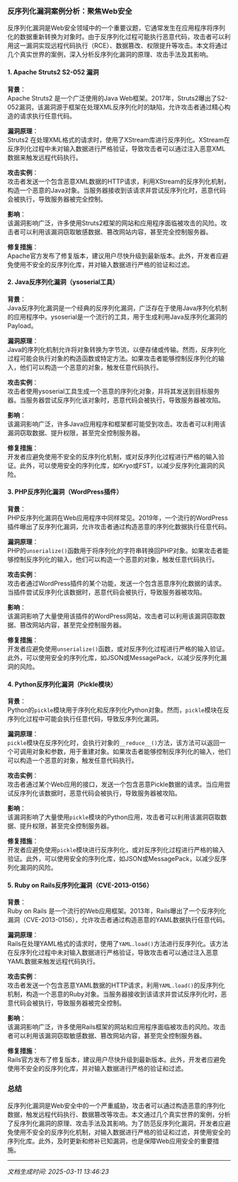 ### 反序列化漏洞案例分析：聚焦Web安全

反序列化漏洞是Web安全领域中的一个重要议题，它通常发生在应用程序将序列化的数据重新转换为对象时。由于反序列化过程可能执行恶意代码，攻击者可以利用这一漏洞实现远程代码执行（RCE）、数据篡改、权限提升等攻击。本文将通过几个真实世界的案例，深入分析反序列化漏洞的原理、攻击手法及其影响。

#### 1. **Apache Struts2 S2-052 漏洞**

**背景**：  
Apache Struts2 是一个广泛使用的Java Web框架。2017年，Struts2曝出了S2-052漏洞，该漏洞源于框架在处理XML反序列化时的缺陷，允许攻击者通过精心构造的请求执行任意代码。

**漏洞原理**：  
Struts2 在处理XML格式的请求时，使用了XStream库进行反序列化。XStream在反序列化过程中未对输入数据进行严格验证，导致攻击者可以通过注入恶意XML数据来触发远程代码执行。

**攻击实例**：  
攻击者发送一个包含恶意XML数据的HTTP请求，利用XStream的反序列化机制，构造一个恶意的Java对象。当服务器接收到该请求并尝试反序列化时，恶意代码会被执行，导致服务器被完全控制。

**影响**：  
该漏洞影响广泛，许多使用Struts2框架的网站和应用程序面临被攻击的风险。攻击者可以利用该漏洞窃取敏感数据、篡改网站内容，甚至完全控制服务器。

**修复措施**：  
Apache官方发布了修复版本，建议用户尽快升级到最新版本。此外，开发者应避免使用不安全的反序列化库，并对输入数据进行严格的验证和过滤。

#### 2. **Java反序列化漏洞（ysoserial工具）**

**背景**：  
Java反序列化漏洞是一个经典的反序列化漏洞，广泛存在于使用Java序列化机制的应用程序中。ysoserial是一个流行的工具，用于生成利用Java反序列化漏洞的Payload。

**漏洞原理**：  
Java的序列化机制允许将对象转换为字节流，以便存储或传输。然而，反序列化过程可能会执行对象的构造函数或特定方法。如果攻击者能够控制反序列化的输入，他们可以构造一个恶意的对象，触发任意代码执行。

**攻击实例**：  
攻击者使用ysoserial工具生成一个恶意的序列化对象，并将其发送到目标服务器。当服务器尝试反序列化该对象时，恶意代码会被执行，导致服务器被攻陷。

**影响**：  
该漏洞影响广泛，许多Java应用程序和框架都可能受到攻击。攻击者可以利用该漏洞窃取数据、提升权限，甚至完全控制服务器。

**修复措施**：  
开发者应避免使用不安全的反序列化机制，或对反序列化过程进行严格的输入验证。此外，可以使用安全的序列化库，如Kryo或FST，以减少反序列化漏洞的风险。

#### 3. **PHP反序列化漏洞（WordPress插件）**

**背景**：  
PHP反序列化漏洞在Web应用程序中同样常见。2019年，一个流行的WordPress插件曝出了反序列化漏洞，允许攻击者通过构造恶意的序列化数据执行任意代码。

**漏洞原理**：  
PHP的`unserialize()`函数用于将序列化的字符串转换回PHP对象。如果攻击者能够控制反序列化的输入，他们可以构造一个恶意的对象，触发任意代码执行。

**攻击实例**：  
攻击者通过WordPress插件的某个功能，发送一个包含恶意序列化数据的请求。当插件尝试反序列化该数据时，恶意代码会被执行，导致服务器被攻陷。

**影响**：  
该漏洞影响了大量使用该插件的WordPress网站，攻击者可以利用该漏洞窃取数据、篡改网站内容，甚至完全控制服务器。

**修复措施**：  
开发者应避免使用`unserialize()`函数，或对反序列化过程进行严格的输入验证。此外，可以使用安全的序列化库，如JSON或MessagePack，以减少反序列化漏洞的风险。

#### 4. **Python反序列化漏洞（Pickle模块）**

**背景**：  
Python的`pickle`模块用于序列化和反序列化Python对象。然而，`pickle`模块在反序列化过程中可能会执行任意代码，导致反序列化漏洞。

**漏洞原理**：  
`pickle`模块在反序列化时，会执行对象的`__reduce__()`方法，该方法可以返回一个可调用对象和参数，用于重建对象。如果攻击者能够控制反序列化的输入，他们可以构造一个恶意的对象，触发任意代码执行。

**攻击实例**：  
攻击者通过某个Web应用的接口，发送一个包含恶意Pickle数据的请求。当应用尝试反序列化该数据时，恶意代码会被执行，导致服务器被攻陷。

**影响**：  
该漏洞影响了大量使用`pickle`模块的Python应用，攻击者可以利用该漏洞窃取数据、提升权限，甚至完全控制服务器。

**修复措施**：  
开发者应避免使用`pickle`模块进行反序列化，或对反序列化过程进行严格的输入验证。此外，可以使用安全的序列化库，如JSON或MessagePack，以减少反序列化漏洞的风险。

#### 5. **Ruby on Rails反序列化漏洞（CVE-2013-0156）**

**背景**：  
Ruby on Rails 是一个流行的Web应用框架。2013年，Rails曝出了一个反序列化漏洞（CVE-2013-0156），允许攻击者通过构造恶意的YAML数据执行任意代码。

**漏洞原理**：  
Rails在处理YAML格式的请求时，使用了`YAML.load()`方法进行反序列化。该方法在反序列化过程中未对输入数据进行严格验证，导致攻击者可以通过注入恶意YAML数据来触发远程代码执行。

**攻击实例**：  
攻击者发送一个包含恶意YAML数据的HTTP请求，利用`YAML.load()`的反序列化机制，构造一个恶意的Ruby对象。当服务器接收到该请求并尝试反序列化时，恶意代码会被执行，导致服务器被完全控制。

**影响**：  
该漏洞影响广泛，许多使用Rails框架的网站和应用程序面临被攻击的风险。攻击者可以利用该漏洞窃取敏感数据、篡改网站内容，甚至完全控制服务器。

**修复措施**：  
Rails官方发布了修复版本，建议用户尽快升级到最新版本。此外，开发者应避免使用不安全的反序列化库，并对输入数据进行严格的验证和过滤。

### 总结

反序列化漏洞是Web安全中的一个严重威胁，攻击者可以通过构造恶意的序列化数据，触发远程代码执行、数据篡改等攻击。本文通过几个真实世界的案例，分析了反序列化漏洞的原理、攻击手法及其影响。为了防范反序列化漏洞，开发者应避免使用不安全的反序列化机制，对输入数据进行严格的验证和过滤，并使用安全的序列化库。此外，及时更新和修补已知漏洞，也是保障Web应用安全的重要措施。

---

*文档生成时间: 2025-03-11 13:46:23*






















